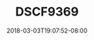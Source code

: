 ---
title: DSCF9369
date: 2018-03-03T19:07:52-08:00
draft: false
location: Red Rock Canyon, NV
img_url: https://d17enza3bfujl8.cloudfront.net/DSCF9369.jpg
original_fn: ""
tags:
- Red Rock Canyon, NV
- Daniel
- climbing

---